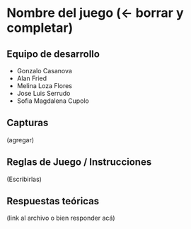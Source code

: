 # Nombre del juego (<- borrar y completar)

## Equipo de desarrollo

- Gonzalo Casanova
- Alan Fried
- Melina Loza Flores
- Jose Luis Serrudo
- Sofia Magdalena Cupolo

## Capturas

(agregar)

## Reglas de Juego / Instrucciones

(Escribirlas)

## Respuestas teóricas

(link al archivo o bien responder acá)
